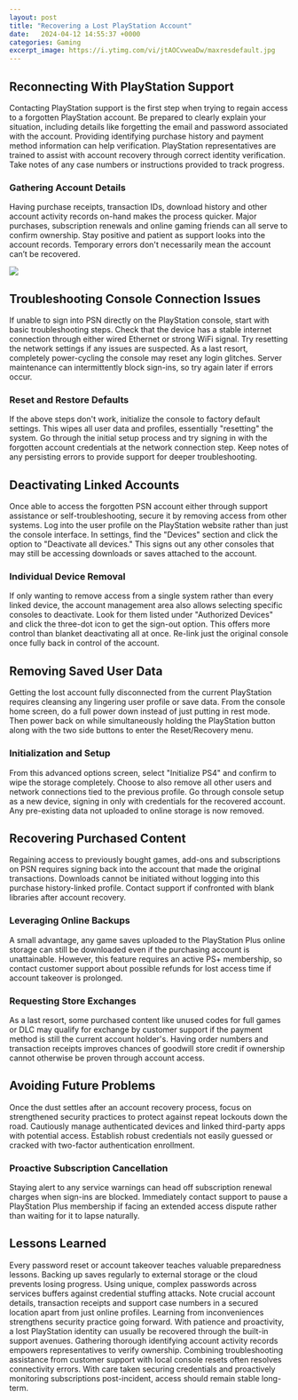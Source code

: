 ```yaml
---
layout: post
title: "Recovering a Lost PlayStation Account"
date:   2024-04-12 14:55:37 +0000
categories: Gaming
excerpt_image: https://i.ytimg.com/vi/jtAOCvweaDw/maxresdefault.jpg
---
```


## Reconnecting With PlayStation Support
Contacting PlayStation support is the first step when trying to regain access to a forgotten PlayStation account. Be prepared to clearly explain your situation, including details like forgetting the email and password associated with the account. Providing identifying purchase history and payment method information can help verification. PlayStation representatives are trained to assist with account recovery through correct identity verification. Take notes of any case numbers or instructions provided to track progress.
### Gathering Account Details
Having purchase receipts, transaction IDs, download history and other account activity records on-hand makes the process quicker. Major purchases, subscription renewals and online gaming friends can all serve to confirm ownership. Stay positive and patient as support looks into the account records. Temporary errors don't necessarily mean the account can’t be recovered.

![](https://i.ytimg.com/vi/jtAOCvweaDw/maxresdefault.jpg)
## Troubleshooting Console Connection Issues
If unable to sign into PSN directly on the PlayStation console, start with basic troubleshooting steps. Check that the device has a stable internet connection through either wired Ethernet or strong WiFi signal. Try resetting the network settings if any issues are suspected. As a last resort, completely power-cycling the console may reset any login glitches. Server maintenance can intermittently block sign-ins, so try again later if errors occur.
### Reset and Restore Defaults 
If the above steps don't work, initialize the console to factory default settings. This wipes all user data and profiles, essentially "resetting" the system. Go through the initial setup process and try signing in with the forgotten account credentials at the network connection step. Keep notes of any persisting errors to provide support for deeper troubleshooting.
## Deactivating Linked Accounts
Once able to access the forgotten PSN account either through support assistance or self-troubleshooting, secure it by removing access from other systems. Log into the user profile on the PlayStation website rather than just the console interface. In settings, find the "Devices" section and click the option to "Deactivate all devices." This signs out any other consoles that may still be accessing downloads or saves attached to the account.
### Individual Device Removal
If only wanting to remove access from a single system rather than every linked device, the account management area also allows selecting specific consoles to deactivate. Look for them listed under "Authorized Devices" and click the three-dot icon to get the sign-out option. This offers more control than blanket deactivating all at once. Re-link just the original console once fully back in control of the account.
## Removing Saved User Data 
Getting the lost account fully disconnected from the current PlayStation requires cleansing any lingering user profile or save data. From the console home screen, do a full power down instead of just putting in rest mode. Then power back on while simultaneously holding the PlayStation button along with the two side buttons to enter the Reset/Recovery menu. 
### Initialization and Setup
From this advanced options screen, select "Initialize PS4" and confirm to wipe the storage completely. Choose to also remove all other users and network connections tied to the previous profile. Go through console setup as a new device, signing in only with credentials for the recovered account. Any pre-existing data not uploaded to online storage is now removed.
## Recovering Purchased Content
Regaining access to previously bought games, add-ons and subscriptions on PSN requires signing back into the account that made the original transactions. Downloads cannot be initiated without logging into this purchase history-linked profile. Contact support if confronted with blank libraries after account recovery.
### Leveraging Online Backups 
A small advantage, any game saves uploaded to the PlayStation Plus online storage can still be downloaded even if the purchasing account is unattainable. However, this feature requires an active PS+ membership, so contact customer support about possible refunds for lost access time if account takeover is prolonged. 
### Requesting Store Exchanges
As a last resort, some purchased content like unused codes for full games or DLC may qualify for exchange by customer support if the payment method is still the current account holder's. Having order numbers and transaction receipts improves chances of goodwill store credit if ownership cannot otherwise be proven through account access.
## Avoiding Future Problems
Once the dust settles after an account recovery process, focus on strengthened security practices to protect against repeat lockouts down the road. Cautiously manage authenticated devices and linked third-party apps with potential access. Establish robust credentials not easily guessed or cracked with two-factor authentication enrollment. 
### Proactive Subscription Cancellation
Staying alert to any service warnings can head off subscription renewal charges when sign-ins are blocked. Immediately contact support to pause a PlayStation Plus membership if facing an extended access dispute rather than waiting for it to lapse naturally.
## Lessons Learned   
Every password reset or account takeover teaches valuable preparedness lessons. Backing up saves regularly to external storage or the cloud prevents losing progress. Using unique, complex passwords across services buffers against credential stuffing attacks. Note crucial account details, transaction receipts and support case numbers in a secured location apart from just online profiles. Learning from inconveniences strengthens security practice going forward.
With patience and proactivity, a lost PlayStation identity can usually be recovered through the built-in support avenues. Gathering thorough identifying account activity records empowers representatives to verify ownership. Combining troubleshooting assistance from customer support with local console resets often resolves connectivity errors. With care taken securing credentials and proactively monitoring subscriptions post-incident, access should remain stable long-term.